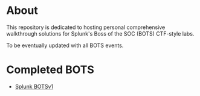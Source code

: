  # About
 This repository is dedicated to hosting personal comprehensive walkthrough solutions for Splunk's Boss of the SOC (BOTS) CTF-style labs. 
 
 To be eventually updated with all BOTS events.
 
 
 # Completed BOTS
 
 - [Splunk BOTSv1](https://github.com/chan2git/splunk-bots/tree/main/botsv1)